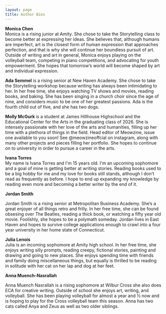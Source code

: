 ```yaml
---
layout: page
title: Author Bios
---
```

<p><strong>Monica Chen</strong><br>
Monica is a rising junior at Amity. She chose to take the Storytelling class to become better at expressing her ideas. She believes that, although humans are imperfect, art is the closest form of human expression that approaches perfection, and that is why she will continue her boundless pursuit of art. Outside of writing and art in general, Monica enjoys playing on the volleyball team, competing in piano competitions, and advocating for youth empowerment. She hopes that tomorrow’s world will become shaped by art and individual expression.</p>

<p><b>Ada Semmel</b> is a rising senior at New Haven Academy. She chose to take the Storytelling workshop because writing has always been intimidating to her. In her free time, she enjoys watching TV shows and movies, reading books, and baking. She has been singing in a church choir since the age of nine, and considers music to be one of her greatest passions. Ada is the fourth child out of five, and she has two dogs. 
</p>
<p> <b> Molly McGurk </b>  is a student at James Hillhouse Highschool and the Educational Center for the Arts in the graduating class of 2026. She is intensely passionate with her love of the arts and humanities, filling up her time with a plethora of things in the field. Head editor of Meowzine, issue one available to you soon! See @meowzineoffcial on instagram, along with many other projects and  pieces filling her portfolio. She hopes to continue on to university in order to pursue a career in the arts.</p>

<p><strong>Ivana Torres</strong><br>
My name is Ivana Torres and I'm 15 years old. I'm an upcoming sophomore and a goal of mine is getting better at writing stories. Reading books used to be a big hobby for me and my love for books still stands, although I don't read as frequently as before. I hope to end up expanding my knowledge by reading even more and becoming a better writer by the end of it.</p>

<p><strong>Jordan Smith</strong><br>
<p></p>Jordan Smith is a rising senior at Metropolitan Business Academy. She’s a great enjoyer of all things retro and frilly. In her free time, she can be found obsesing over The Beatles, reading a thick book, or watching a fifty year old movie. Foolishly, she hopes to be a polymath someday. Jordan lives in East Haven and hopes to survive college applications enough to crawl into a four year university in her home state of Connecticut.</p>

<p><strong>Julia Lenois</strong><br>
Julia is an incoming sophomore at Amity high school. In her free time, she enjoys writing silly prompts, reading creepy, fictional stories, painting and drawing and going to new places. She enjoys spending time with friends and family doing miscellaneous things, but equally is thrilled to be reading in solitude with her cat on her lap and dog at her feet. </p>

<p><strong>Anna Muench-Nasrallah</strong></p>
<p>Anna Muench Nasrallah is a rising sophomore at Wilbur Cross she also does ECA for creative writing. Outside of school she enjoys art, writing, and volleyball. She has been playing volleyball for almost a year and ½ now and is hoping to play for the Cross volleyball team this season. Anna has two cats called Anya and Zeus as well as two older siblings.</p>
